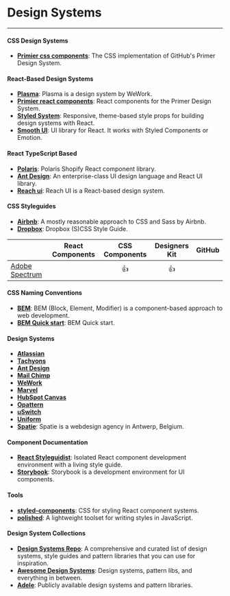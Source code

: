 # Design Systems

---------------------------------------------------------

#### CSS Design Systems
+ **[Primier css components](https://github.com/primer/css)**: The CSS implementation of GitHub's Primer Design System.

#### React-Based Design Systems
+ **[Plasma](https://github.com/wework/plasma)**: Plasma is a design system by WeWork.
+ **[Primier react components](https://github.com/primer/components)**: React components for the Primer Design System.
+ **[Styled System](https://github.com/styled-system/styled-system)**: Responsive, theme-based style props for building design systems with React.
+ **[Smooth UI](https://github.com/smooth-code/smooth-ui)**: UI library for React. It works with Styled Components or Emotion.

#### React TypeScript Based
+ **[Polaris](https://github.com/Shopify/polaris-react)**: Polaris Shopify React component library.
+ **[Ant Design](https://github.com/ant-design/ant-design)**: An enterprise-class UI design language and React UI library.
+ **[Reach ui](https://github.com/reach/reach-ui)**: Reach UI is a React-based design system.


#### CSS Styleguides
+ **[Airbnb](https://github.com/airbnb/css)**: A mostly reasonable approach to CSS and Sass by Airbnb.
+ **[Dropbox](https://github.com/dropbox/css-style-guide)**: Dropbox (S)CSS Style Guide.

|                                                                                   | React Components | CSS Components | Designers Kit |                                   GitHub                                   |
| --------------------------------------------------------------------------------- | :--------: | :----------: | :-----------: | :--------------------------------------------------------------------------------: |
| [Adobe Spectrum](https://spectrum.adobe.com)                                      |            |      👍      |      👍  



#### CSS Naming Conventions
+ **[BEM](https://en.bem.info/methodology/)**: BEM (Block, Element, Modifier) is a component-based approach to web development.
+ **[BEM Quick start](https://en.bem.info/methodology/quick-start/)**: BEM Quick start.


#### Design Systems
+ **[Atlassian](https://atlassian.design/)**
+ **[Tachyons](http://tachyons.io/)**
+ **[Ant Design](https://ant.design/)**
+ **[Mail Chimp](http://ux.mailchimp.com/patterns/)**
+ **[WeWork](http://plasma.guide/button-specs/)**
+ **[Marvel](https://marvelapp.com/styleguide/overview/introduction)**
+ **[HubSpot Canvas](https://canvas.hubspot.com/)**
+ **[Opattern](https://ux.opower.com/opattern/buttons.html)**
+ **[uSwitch](https://ustyle.guide/)**
+ **[Uniform](http://uniform.hudl.com/)**
+ **[Spatie](https://github.com/spatie/css-styleguide)**: Spatie is a webdesign agency in Antwerp, Belgium. 





#### Component Documentation
+ **[React Styleguidist](https://react-styleguidist.js.org/)**: Isolated React component development environment with a living style guide. 
+ **[Storybook](https://github.com/storybooks/storybook)**: Storybook is a development environment for UI components. 

#### Tools
+ **[styled-components](https://styled-components.com/)**: CSS for styling React component systems. 
+ **[polished](https://polished.js.org/)**: A lightweight toolset for writing styles in JavaScript. 





#### Design System Collections
+ **[Design Systems Repo](https://designsystemsrepo.com)**: A comprehensive and curated list of design systems, style guides and pattern libraries that you can use for inspiration.
+ **[Awesome Design Systems](https://github.com/alexpate/awesome-design-systems/blob/master/README.md)**: Design systems, pattern libs, and everything in between.
+ **[Adele](https://adele.uxpin.com/)**: Publicly available design systems and pattern libraries.
